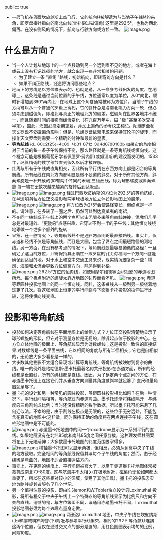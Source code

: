 public:: true

- 一架飞机在巴西坎皮纳斯上空飞行，它的航向H被解读为与当地子午线M的夹角，即罗盘指针指向的南北向线(曾补偿过磁偏角):这里是292.5°，也称为西北偏西。在没有侧风的情况下，航向与行驶方向或方位一致。
  ![image.png](../assets/image_1623383529455_0.png)
# 什么是方向？
- 当一个人计划从地球上的一个点移动到另一个远到看不见的地方，或者在海上或云上没有标记路径的地方，就会出现一些非常相关的问题:
  * 为了建立一条 "直线 "路线，初始航向，即转弯的方向是什么？
  * 如果不纠正路线，沿途将访问哪些地点？
- 地面上的方向是以方位来表示的，也就是说，从一条参考线出发的角度。在地球上，这条线是通过当前位置的子午线，方位通常以度为单位，从0°向北，顺时针增加到360°再向北--在地球上这个角度通常被称为方位角。当前子午线的方向可以从一个普通的罗盘上得到，它的指针总是与南北磁力方向一致，但必须考虑到磁偏角，即磁北与真正的地理北方的偏差。磁偏角在世界各地并不统一，而且随着时间的推移而缓慢变化（在几百万年中，磁 "极 "甚至多次交换半球），因此，海图必须定期更新，并加上偏角的参考校正标记。陀螺罗盘和天文罗盘不受磁偏角影响；但是，陀螺罗盘依赖电源来保持其轮子的旋转，而操作天文罗盘则需要一个精确的时钟和最新的星表。
- **等角航线**
  id:: 60c2f25e-4c89-4b31-8712-3d4d8780103b
  如果它的角度相对于当前的每一条子午线保持不变，那么路径就是一条等角航线或恒向线。这个概念可能是根据葡萄牙学者佩德罗·努內斯(或努涅斯)的建议而发明的。1533年，尽管精确的数学细节直到很久以后才被理解。
- 纬线与所有子午线成直角相交，因此所有平行线在东西方向上都是闭合的等角航线。所有经线在南北方向都明显是微不足道的斜交。对于所有其他方向，斜向螺旋是一种开放的(即有两个不同的末端)三维曲线，称为球形螺旋或斜向螺旋:每一端在无数次越来越紧的旋转后到达极点。
- ![image.png](../assets/image_1623387455262_0.png) ![image.png](../assets/image_1623387461101_0.png) 
  经过巴西坎皮纳斯的方位为292.5°的等角航线，在半透明斜轴方位正交投影和两半球极地方位立体投影地图上的展示。
  ![image.png](../assets/image_1623387624958_0.png) ![image.png](../assets/image_1623387633790_0.png) 
  将方位改为275°会使路径变长，但终点是一样的。请注意，在多转了一圈之后，仍然可以到达夏威夷的南裙。
- 不在同一纬线或子午线上的两个点可以由无限多条等角航线连接，但我们几乎总是对最短的、“更陡的”点感兴趣，它穿过不到一半的子午线；其他恒向线绕地球做一个或多个额外的旋转
- 显然，在一般情况下，等角航线并不是通往两点间的最直接路线。事实上，仅赤道和经线不仅是等角航线，而且是大圆，包含了两点之间最短路径的测地线。另一方面，在没有参考点的情况下，等角航线是最容易遵循的路径：一旦确定了适当的方位，只需保持其正确性--即罗盘的针尖对准同一个方向--就能确保到达目的地。对于水上和空中交通工具来说，现实情况要复杂一些：横风、海浪和水流会导致方位偏离方向，除非得到补偿。
- ![image.png](../assets/image_1623387774803_0.png) 
  292.5°方位的恒向线，如使用摩尔维德等面积投影的赤道地图所示。每个极点附近的螺旋太靠近地图的边界而看不见。
  ![image.png](../assets/image_1623387807271_0.png) 
  赤道等距圆柱投影地图上的同一个恒向线。同样，这条曲线从一极到另一极绕着地球转了几次。将这张地图上恒定的平行间距与下面墨卡托投影的拉伸进行比较，这将使恒向线变直。
# 投影和等角航线
- 投影如何决定等角航线在平面地图上的绘制方式？方位正交投影清楚地显示了球形螺旋的形状，但它对于测量方位是无用的，除非起点位于投影的中心。在方位立体地图的极面上，等角航线显示为对数螺线；这是投影一致性的直接结果:对数螺线是一条平面曲线，它以相同的角度与所有半径相交；它也是自相似的，无论放大多少看都是一样的。
- 大多数其他投影不太适合呈现或计算等角航线，等角航线被映射到复杂的曲线。唯一的例外是格哈德斯·墨卡托最著名的共形投影:在赤道方面，所有的经线都是垂直线，所有的纬线都是直线。因此，为了确定两个点之间的方位，在赤道墨卡托图上连接它们并从垂直方向测量其角度或斜率就足够了:直尺和量角器就足够了。
- 墨卡托的设计和另一种常见的圆柱投影，等距圆柱投影相比如何？在后一种情况下，平行线间隔相等，等角航线向赤道弯曲。墨卡托逐渐将纬线隔开，与纬度的三角割线成比例；当时还没有精确的数学数据，所以墨卡托可能采用了几何近似法。不幸的是，由于割线在极点是无限的，这些位于无穷远处，不能包含在真实的地图中:这样做，同时保持正确的角度将在两点连接子午线，这在圆柱形地图中是不可能的。
- ![image.png](../assets/image_1623388286151_0.png) 
  赤道墨卡托地图中的同一个loxodrome显示为一系列平行的直线。如果地图没有在北纬85度和南纬85度之间任意剪裁，这种理发师柱图案将在上下无限延伸；大多数墨卡托地图的纬度范围要窄得多。
- ![image.png](../assets/image_1623388407282_0.png) 
  横轴墨卡托图可以显示两极，但相反，必须从远离中央子午线的地方截取。完全相同的等角航线保留其与每个子午线的角度；然而，由于经纬网是弯曲的，地图不适合直接评估方向。
- 事实上，在更高的纬度上，平行间距被夸大了，以至于赤道墨卡托地图经常被裁剪成南北70-80度。这与航海并不太相关(在极地附近，磁偏角无论如何都太重要了，所以在这些相对较小的区域，使用了其他工具)，墨卡托的投影忠实地为路线规划者服务了几个世纪。
- 另一个值得注意的投影，即由K.Siemon和W.Tobler独立设计的Loximuthal 投影，将所有相交于中央子午线上一个特殊点的等角航线显示为比例尺和方向不变的直线。遗憾的是，与方位等距不同，与通用赤道墨卡托不同，Loximuthal 投影地图必须为每个兴趣点量身定做。
- ![image.png](../assets/image_1623388444876_0.png) ![image.png](../assets/image_1623388451358_0.png) 
  两张洛Loximuthal 地图，中央子午线在坎皮纳斯(上)和挪威特罗姆瑟(下)附近与参考平行线相交。相同的292.5 等角航线连接这两个位置，但仅在通过交叉点的部分是直的，用红色圆圈表示均匀的比例，间隔10度。